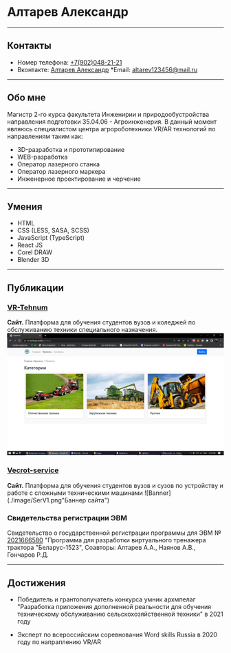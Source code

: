 # Алтарев Александр
----------------------------------------------------------------
## Контакты 

* Номер телефона: [+7(902)048-21-21](89020488121)
* Вконтакте: [Алтарев Александр](https://vk.com/alaisev)
*Email: [altarev123456@mail.ru](altarev123456@mail.ru)

----------------------------------------------------------------

## Обо мне 

Магистр 2-го курса факультета Инженирии и природообустройства направления подготовки 35.04.06 - Агроинженерия. В данный момент являюсь специалистом центра агророботехники VR/AR технологий по направлениям таким как: 

* 3D-разработка и прототипирование
* WEB-разработка
* Оператор лазерного станка
* Оператор лазерного маркера 
* Инженерное проектирование и черчение

----------------------------------------------------------------

## Умения 

* HTML
* CSS (LESS, SASA, SCSS)
* JavaScript (TypeScript)
* React JS
* Corel DRAW
* Blender 3D

----------------------------------------------------------------

## Публикации 

### [VR-Tehnum](https://vr-technum.ru/)

**Сайт.** Платформа для обучения студентов вузов и коледжей по обслуживанию техники специального назначения.
![Platform](./image/VrT3.png "Обраовательная программа")

### [Vecrot-service](https://service-vector.ru/)

**Сайт.** Платформа для обучения студентов вузов и сузов по устройству и работе с сложными техническими машинами 
![Banner](./image/SerV1.png"Баннер сайта")

### Свидетельства регистрации ЭВМ

 Свидетельство о государственной регистрации программы для ЭВМ № [2021666580](https://www.elibrary.ru/item.asp?id=47118670&ysclid=lge3p772mv905521853) "Программа для разработки виртуального тренажера трактора "Беларус-1523", Соавторы: Алтарев А.А., Наянов А.В., Гончаров Р.Д.


----------------------------------------------------------------


## Достижения 

* Победитель и грантополучатель конкурса умник архмпелаг "Разработка приложения дополненной реальности для обучения техническому обслуживанию сельскохозяйственной техники" в 2021 году

* Эксперт по всероссийским соревнования Word skills Russia в 2020 году по напраплению VR/AR

